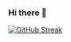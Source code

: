 ### Hi there 👋

[![GitHub Streak](https://github-readme-streak-stats.herokuapp.com?user=shubhamshd&theme=dark&hide_border=true&card_width=800)](https://git.io/streak-stats)
<!--
**shubhamshd/shubhamshd** is a ✨ _special_ ✨ repository because its `README.md` (this file) appears on your GitHub profile.

Here are some ideas to get you started:

- 🔭 I’m currently working on ...
- 🌱 I’m currently learning ...
- 👯 I’m looking to collaborate on ...
- 🤔 I’m looking for help with ...
- 💬 Ask me about ...
- 📫 How to reach me: ...
- 😄 Pronouns: ...
- ⚡ Fun fact: ...
-->
